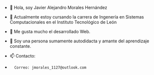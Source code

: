 - 👋 Hola, soy Javier Alejandro Morales Hernández
- 🌱 Actualmente estoy cursando la carrera de Ingenería en Sistemas Computacionales en el Instituto Tecnológico de León
- 👀 Me gusta mucho el desarrollado Web.
- 👀 Soy una persona sumamente autodidacta y amante del aprendizaje constante.

- 📫 Contacto: 
-       Correo: jmorales_1127@outlook.com

